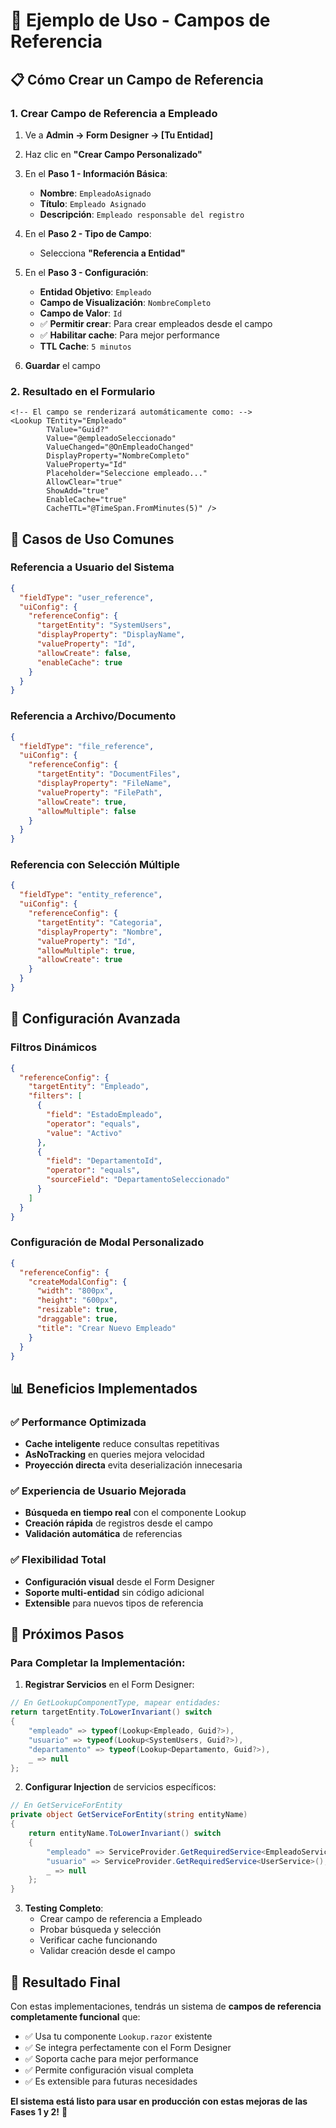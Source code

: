 # 🔗 Ejemplo de Uso - Campos de Referencia

## 📋 Cómo Crear un Campo de Referencia

### 1. **Crear Campo de Referencia a Empleado**

1. Ve a **Admin → Form Designer → [Tu Entidad]**
2. Haz clic en **"Crear Campo Personalizado"**
3. En el **Paso 1 - Información Básica**:
   - **Nombre**: `EmpleadoAsignado`
   - **Título**: `Empleado Asignado`
   - **Descripción**: `Empleado responsable del registro`

4. En el **Paso 2 - Tipo de Campo**:
   - Selecciona **"Referencia a Entidad"**

5. En el **Paso 3 - Configuración**:
   - **Entidad Objetivo**: `Empleado`
   - **Campo de Visualización**: `NombreCompleto`
   - **Campo de Valor**: `Id`
   - ✅ **Permitir crear**: Para crear empleados desde el campo
   - ✅ **Habilitar cache**: Para mejor performance
   - **TTL Cache**: `5 minutos`

6. **Guardar** el campo

### 2. **Resultado en el Formulario**

```razor
<!-- El campo se renderizará automáticamente como: -->
<Lookup TEntity="Empleado"
        TValue="Guid?"
        Value="@empleadoSeleccionado"
        ValueChanged="@OnEmpleadoChanged"
        DisplayProperty="NombreCompleto"
        ValueProperty="Id"
        Placeholder="Seleccione empleado..."
        AllowClear="true"
        ShowAdd="true"
        EnableCache="true"
        CacheTTL="@TimeSpan.FromMinutes(5)" />
```

## 🎯 Casos de Uso Comunes

### **Referencia a Usuario del Sistema**
```json
{
  "fieldType": "user_reference",
  "uiConfig": {
    "referenceConfig": {
      "targetEntity": "SystemUsers",
      "displayProperty": "DisplayName",
      "valueProperty": "Id",
      "allowCreate": false,
      "enableCache": true
    }
  }
}
```

### **Referencia a Archivo/Documento**
```json
{
  "fieldType": "file_reference",
  "uiConfig": {
    "referenceConfig": {
      "targetEntity": "DocumentFiles",
      "displayProperty": "FileName",
      "valueProperty": "FilePath",
      "allowCreate": true,
      "allowMultiple": false
    }
  }
}
```

### **Referencia con Selección Múltiple**
```json
{
  "fieldType": "entity_reference",
  "uiConfig": {
    "referenceConfig": {
      "targetEntity": "Categoria",
      "displayProperty": "Nombre",
      "valueProperty": "Id",
      "allowMultiple": true,
      "allowCreate": true
    }
  }
}
```

## 🔧 Configuración Avanzada

### **Filtros Dinámicos**
```json
{
  "referenceConfig": {
    "targetEntity": "Empleado",
    "filters": [
      {
        "field": "EstadoEmpleado",
        "operator": "equals",
        "value": "Activo"
      },
      {
        "field": "DepartamentoId",
        "operator": "equals",
        "sourceField": "DepartamentoSeleccionado"
      }
    ]
  }
}
```

### **Configuración de Modal Personalizado**
```json
{
  "referenceConfig": {
    "createModalConfig": {
      "width": "800px",
      "height": "600px",
      "resizable": true,
      "draggable": true,
      "title": "Crear Nuevo Empleado"
    }
  }
}
```

## 📊 Beneficios Implementados

### ✅ **Performance Optimizada**
- **Cache inteligente** reduce consultas repetitivas
- **AsNoTracking** en queries mejora velocidad
- **Proyección directa** evita deserialización innecesaria

### ✅ **Experiencia de Usuario Mejorada**
- **Búsqueda en tiempo real** con el componente Lookup
- **Creación rápida** de registros desde el campo
- **Validación automática** de referencias

### ✅ **Flexibilidad Total**
- **Configuración visual** desde el Form Designer
- **Soporte multi-entidad** sin código adicional
- **Extensible** para nuevos tipos de referencia

## 🚀 Próximos Pasos

### **Para Completar la Implementación:**

1. **Registrar Servicios** en el Form Designer:
```csharp
// En GetLookupComponentType, mapear entidades:
return targetEntity.ToLowerInvariant() switch
{
    "empleado" => typeof(Lookup<Empleado, Guid?>),
    "usuario" => typeof(Lookup<SystemUsers, Guid?>),
    "departamento" => typeof(Lookup<Departamento, Guid?>),
    _ => null
};
```

2. **Configurar Injection** de servicios específicos:
```csharp
// En GetServiceForEntity
private object GetServiceForEntity(string entityName)
{
    return entityName.ToLowerInvariant() switch
    {
        "empleado" => ServiceProvider.GetRequiredService<EmpleadoService>(),
        "usuario" => ServiceProvider.GetRequiredService<UserService>(),
        _ => null
    };
}
```

3. **Testing Completo**:
   - Crear campo de referencia a Empleado
   - Probar búsqueda y selección
   - Verificar cache funcionando
   - Validar creación desde el campo

## 🎉 Resultado Final

Con estas implementaciones, tendrás un sistema de **campos de referencia completamente funcional** que:

- ✅ Usa tu componente `Lookup.razor` existente
- ✅ Se integra perfectamente con el Form Designer
- ✅ Soporta cache para mejor performance
- ✅ Permite configuración visual completa
- ✅ Es extensible para futuras necesidades

**El sistema está listo para usar en producción con estas mejoras de las Fases 1 y 2!** 🚀